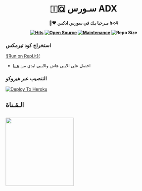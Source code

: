 <h1 align="center"><b>🇮🇶 سـورس ADX</b></h1>
<h4 align="center">🧸♥ مـرحبا بـك في  سورس ادكس h<4

[![Hits](https://hits.seeyoufarm.com/api/count/incr/badge.svg?url=https%3A%2F%2Fgithub.com%2FADX-TEAM%2FJM-THON&count_bg=%2379C83D&title_bg=%23555555&icon=&icon_color=%23E7E7E7&title=hits&edge_flat=false)](https://github.com/ADX_TEAM/ADX-TEAM)
[![Open Source](https://badges.frapsoft.com/os/v2/open-source.png?v=103)](https://github.com/ellerbrock/open-source-badges/)
[![Maintenance](https://img.shields.io/badge/Maintained%3F-yes-green?&style=flat-square)](https://GitHub.com/ADX-TEAM/ADX-TEAM/graphs/commit-activity) 
![Repo Size](https://img.shields.io/github/repo-size/ADX-TEAM/ADX-THON?&style=flat-square&logo=github)


### استخراج كود تيرمكس  ##
[![Run on Repl.it](](https://replit.com/@lonylly/ADX#main.py/@TEAM_ADX/stringsession)
- احصل على الايبي هاش والايبي ايدي من  [هـنا](https://my.telegram.org/)    

### التنصيب عبر هيروكو ##
[![Deploy To Heroku](https://www.herokucdn.com/deploy/button.svg)](https://heroku.com/deploy?template=https://github.com/AFX/ADX-PACK)

## الـقـناة ##
   <a href="https://t.me/TEAM_ADX"><img src="https://img.shields.io/badge/Source%20Dev%3F-here-inactive?&style=plastic?&logo=telegram" width=220px></a></p>
 - 
